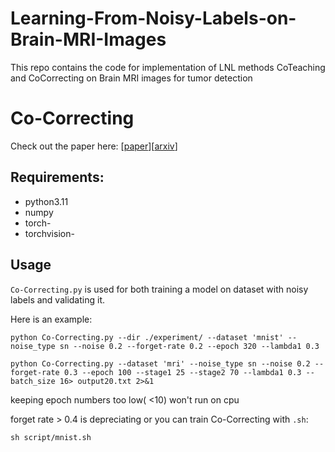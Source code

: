 # Learning-From-Noisy-Labels-on-Brain-MRI-Images
This repo contains the code for implementation of LNL methods CoTeaching and CoCorrecting on Brain MRI images for tumor detection


# Co-Correcting

Check out the paper here: [[paper](https://ieeexplore.ieee.org/document/9461766)][[arxiv](https://arxiv.org/abs/2109.05159)]

## Requirements:

+ python3.11
+ numpy
+ torch-
+ torchvision-

## Usage

`Co-Correcting.py` is used for both training a model on dataset with noisy labels and validating it.

Here is an example:

```shell
python Co-Correcting.py --dir ./experiment/ --dataset 'mnist' --noise_type sn --noise 0.2 --forget-rate 0.2 --epoch 320 --lambda1 0.3

python Co-Correcting.py --dataset 'mri' --noise_type sn --noise 0.2 --forget-rate 0.3 --epoch 100 --stage1 25 --stage2 70 --lambda1 0.3 --batch_size 16> output20.txt 2>&1
```
keeping epoch numbers too low( <10) won't run on cpu
 
 forget rate > 0.4 is depreciating 
or you can train Co-Correcting with `.sh`:

```shell
sh script/mnist.sh
```
